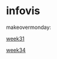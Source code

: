 # infovis

makeovermonday:

<a href="https://sql19w.github.io/infovis/momw31.html">week31</a>

<a href="https://sql19w.github.io/infovis/mom2020w34.html">week34</a>


